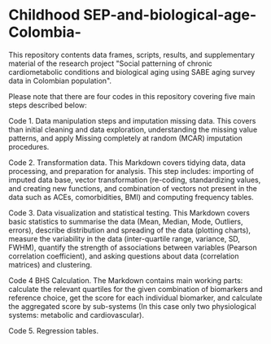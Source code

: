 # Childhood SEP-and-biological-age-Colombia-

This repository contents data frames, scripts, results, and supplementary material of the research project "Social patterning of chronic cardiometabolic conditions and biological aging using SABE aging survey data in Colombian population".

Please note that there are four codes in this repository covering five main steps described below:

Code 1. Data manipulation steps and imputation missing data. This covers than initial cleaning and data exploration, understanding the missing value patterns, and 
apply Missing completely at random (MCAR) imputation procedures.

Code 2. Transformation data. This Markdown covers tidying data, data processing, and preparation for analysis. This step includes: importing of imputed data base, vector transformation (re-coding, standardizing values, and creating new functions, and combination of vectors not present in the data such as ACEs, comorbidities, BMI) and computing frequency tables.

Code 3. Data visualization and statistical testing. This Markdown covers basic statistics to summarise the data (Mean, Median, Mode, Outliers, errors), describe distribution and spreading of the data (plotting charts), measure the variability in the data (inter-quartile range, variance, SD, FWHM), quantify the strength of associations between variables (Pearson correlation coefficient), and asking questions about data (correlation matrices) and clustering.

Code 4 BHS Calculation. The Markdown contains main working parts: calculate the relevant quartiles for the given combination of biomarkers and reference choice, get the score for each individual biomarker, and calculate the aggregated score by sub-systems (In this case only two physiological systems: metabolic and cardiovascular).

Code 5. Regression tables.

